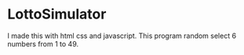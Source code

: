 # LottoSimulator
I made this with html css and javascript. 
This program random select 6 numbers from 1 to 49.
